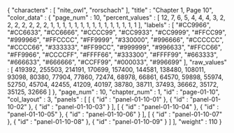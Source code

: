 {
  "characters" : [
    "nite_owl",
    "rorschach"
  ],
  "title" : "Chapter 1, Page 10",
  "color_data" : {
    "page_num" : 10,
    "percent_values" : [
      12,
      7,
      6,
      5,
      4,
      4,
      4,
      3,
      2,
      2,
      2,
      2,
      2,
      2,
      2,
      1,
      1,
      1,
      1,
      1,
      1,
      1,
      1,
      1,
      1,
      1,
      1,
      1,
      1,
      1
    ],
    "labels" : [
      "#CC9966",
      "#CC6633",
      "#CC6666",
      "#CCCC99",
      "#CC9933",
      "#CC9999",
      "#FFCC99",
      "#999966",
      "#FFCCCC",
      "#FF9999",
      "#330000",
      "#996666",
      "#CCCCCC",
      "#CCCC66",
      "#333333",
      "#FF99CC",
      "#999999",
      "#996633",
      "#FFCC66",
      "#FF9966",
      "#CCCCFF",
      "#FFFF66",
      "#333300",
      "#FFFF99",
      "#663333",
      "#666633",
      "#666666",
      "#CCFF99",
      "#000033",
      "#996699"
    ],
    "raw_values" : [
      419392,
      255503,
      214191,
      170699,
      157400,
      144581,
      138480,
      108011,
      93098,
      80380,
      77904,
      77860,
      72474,
      68978,
      66861,
      64570,
      59898,
      55974,
      52750,
      45704,
      42455,
      41209,
      40197,
      38780,
      38711,
      37493,
      36662,
      35172,
      35125,
      32666
    ]
  },
  "page_num" : 10,
  "chapter_num" : 1,
  "id" : "page-01-10",
  "col_layout" : 3,
  "panels" : [
    [
      {
        "id" : "panel-01-10-01"
      },
      {
        "id" : "panel-01-10-02"
      },
      {
        "id" : "panel-01-10-03"
      }
    ],
    [
      {
        "id" : "panel-01-10-04"
      },
      {
        "id" : "panel-01-10-05"
      },
      {
        "id" : "panel-01-10-06"
      }
    ],
    [
      {
        "id" : "panel-01-10-07"
      },
      {
        "id" : "panel-01-10-08"
      },
      {
        "id" : "panel-01-10-09"
      }
    ]
  ],
  "weight" : 110
}
